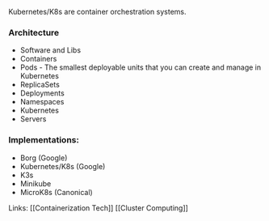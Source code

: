 Kubernetes/K8s are container orchestration systems.

### Architecture
- Software and Libs
- Containers
- Pods - The smallest deployable units that you can create and manage in Kubernetes
- ReplicaSets
- Deployments
- Namespaces
- Kubernetes
- Servers

### Implementations:
- Borg (Google)
- Kubernetes/K8s (Google)
- K3s
- Minikube
- MicroK8s (Canonical)

Links:
[[Containerization Tech]]
[[Cluster Computing]]